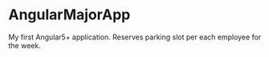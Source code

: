 # AngularMajorApp

My first Angular5+ application. Reserves parking slot per each employee for the week. 

